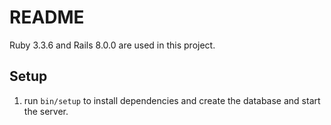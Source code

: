 # README

Ruby 3.3.6 and Rails 8.0.0 are used in this project.

## Setup

1. run `bin/setup` to install dependencies and create the database and start the server.

